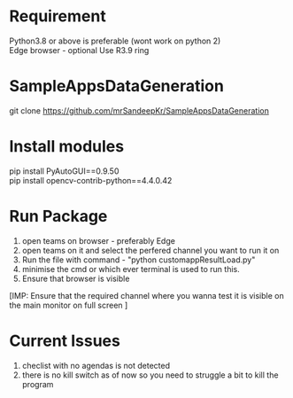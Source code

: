 # Requirement 
Python3.8 or above is preferable (wont work on python 2)<br>
Edge browser - optional
Use R3.9 ring

# SampleAppsDataGeneration
git clone https://github.com/mrSandeepKr/SampleAppsDataGeneration

# Install modules
pip install PyAutoGUI==0.9.50
<br>
pip install opencv-contrib-python==4.4.0.42

# Run Package
1. open teams on browser - preferably Edge
2. open teams on it and select the perfered channel you want to run it on
3. Run the file with command - "python customappResultLoad.py"
4. minimise the cmd or which ever terminal is used to run this.
5. Ensure that browser is visible

[IMP: Ensure that the required channel where you wanna test it is visible on the main monitor on full screen ]

# Current Issues
 1. checlist with no agendas is not detected 
 2. there is no kill switch as of now so you need to struggle a bit to kill the program

